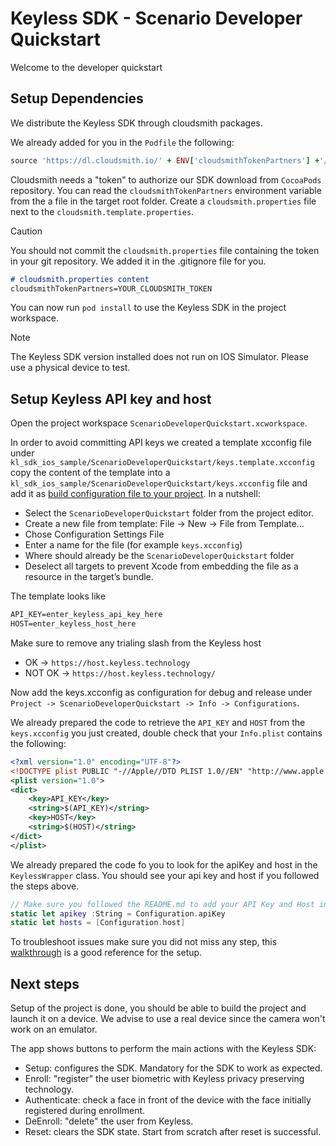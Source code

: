 # Keyless SDK - Scenario Developer Quickstart

Welcome to the developer quickstart

## Setup Dependencies
We distribute the Keyless SDK through cloudsmith packages. 

We already added for you in the `Podfile` the following:

```Ruby
source 'https://dl.cloudsmith.io/' + ENV['cloudsmithTokenPartners'] +'/keyless/partners/cocoapods/index.git'
```

Cloudsmith needs a "token" to authorize our SDK download from `CocoaPods` repository. You can read the `cloudsmithTokenPartners` environment variable from the a file in the target root folder. Create a `cloudsmith.properties` file next to the `cloudsmith.template.properties`. 

> [!CAUTION]
> You should not commit the `cloudsmith.properties` file containing the token in your git repository. We added it in the .gitignore file for you.

```markdown
# cloudsmith.properties content
cloudsmithTokenPartners=YOUR_CLOUDSMITH_TOKEN
```
You can now run `pod install` to use the Keyless SDK in the project workspace.

> [!NOTE]
> The Keyless SDK version installed does not run on IOS Simulator. Please use a physical device to test.

## Setup Keyless API key and host

Open the project workspace `ScenarioDeveloperQuickstart.xcworkspace`.

In order to avoid committing API keys we created a template xcconfig file under `kl_sdk_ios_sample/ScenarioDeveloperQuickstart/keys.template.xcconfig` copy the content of the template into a `kl_sdk_ios_sample/ScenarioDeveloperQuickstart/keys.xcconfig` file and add it as [build configuration file to your project](https://developer.apple.com/documentation/xcode/adding-a-build-configuration-file-to-your-project). In a nutshell:
- Select the `ScenarioDeveloperQuickstart` folder from the project editor.
- Create a new file from template: File -> New -> File from Template...
- Chose Configuration Settings File
- Enter a name for the file (for example `keys.xcconfig`)
- Where should already be the `ScenarioDeveloperQuickstart` folder
- Deselect all targets to prevent Xcode from embedding the file as a resource in the target’s bundle.

The template looks like
```markdown
API_KEY=enter_keyless_api_key_here
HOST=enter_keyless_host_here
```

Make sure to remove any trialing slash from the Keyless host
- OK     ->  `https://host.keyless.technology`
- NOT OK ->  `https://host.keyless.technology/`

Now add the keys.xcconfig as configuration for debug and release under `Project -> ScenarioDeveloperQuickstart -> Info -> Configurations`. 

We already prepared the code to retrieve the `API_KEY` and `HOST` from the `keys.xcconfig` you just created, double check that your `Info.plist` contains the following:

```xml
<?xml version="1.0" encoding="UTF-8"?>
<!DOCTYPE plist PUBLIC "-//Apple//DTD PLIST 1.0//EN" "http://www.apple.com/DTDs/PropertyList-1.0.dtd">
<plist version="1.0">
<dict>
	<key>API_KEY</key>
	<string>$(API_KEY)</string>
	<key>HOST</key>
	<string>$(HOST)</string>
</dict>
</plist>
```

We already prepared the code fo you to look for the apiKey and host in the `KeylessWrapper` class. You should see your api key and host if you followed the steps above.

```Swift
// Make sure you followed the README.md to add your API Key and Host into the Info.plist
static let apikey :String = Configuration.apiKey
static let hosts = [Configuration.host]
```

To troubleshoot issues make sure you did not miss any step, this [walkthrough](https://moinulhassan.medium.com/read-variables-from-env-file-to-xcconfig-files-for-different-schemes-in-xcode-3ef977a0eef8) is a good reference for the setup.


## Next steps
Setup of the project is done, you should be able to build the project and launch it on a device.
We advise to use a real device since the camera won't work on an emulator.

The app shows buttons to perform the main actions with the Keyless SDK:
- Setup: configures the SDK. Mandatory for the SDK to work as expected.
- Enroll: "register" the user biometric with Keyless privacy preserving technology.
- Authenticate: check a face in front of the device with the face initially registered during enrollment.
- DeEnroll: "delete" the user from Keyless.
- Reset: clears the SDK state. Start from scratch after reset is successful.

